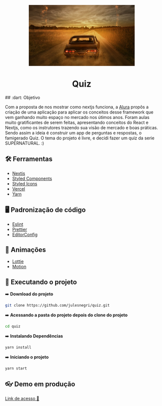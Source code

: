 
<div align="center">
	<img src="public/assets/background/poster-of-supernatural-2020_1336x768.jpg" with="800" height="200"/>
	<h1>Quiz</h1>
</div>
<!--
![Badge](https://img.shields.io/badge/Quiz-CDZ-%23542F61?style=for-the-badge&logo=appveyor)
![Badge](https://img.shields.io/badge/Version-0.1.0-%23542F61?style=for-the-badge&logo=appveyor)
![Badge](https://img.shields.io/badge/React-v16.18.0-%233570B2?style=for-the-badge&logo=appveyor)
![Badge](https://img.shields.io/badge/Node-v14.15.4-%2300B98E?style=for-the-badge&logo=appveyor)
![Badge](https://img.shields.io/badge/Npm-v6.14.10-%2300B98E?style=for-the-badge&logo=appveyor)
![Badge](https://img.shields.io/badge/Deploy-Vercel-%23542F61?style=for-the-badge&logo=appveyor)
![Badge](https://img.shields.io/apm/l/npm?style=for-the-badge)
-->
## :dart: Objetivo

Com a proposta de nos mostrar como nextjs funciona, a [Alura](https://www.alura.com.br/) propôs a criação de uma aplicação para aplicar os conceitos desse framework que vem ganhando muito espaço no mercado nos útimos anos.
Foram aulas muito gratificantes de serem feitas, apresentando conceitos do React e Nextjs, como os instrutores trazendo sua visão de mercado e boas práticas.
Sendo assim a ideia é construir um app de perguntas e respostas, o famigerado Quiz. O tema do projeto é livre, e decidi fazer um quiz da serie SUPERNATURAL. :)

## :hammer_and_wrench: Ferramentas

-   [Nextjs](https://nextjs.org/)
-   [Styled Components](https://styled-components.com)
-   [Styled Icons](https://styled-icons.js.org/)
-   [Vercel](https://vercel.com)
-   [Yarn](https://yarnpkg.com/)

## :desktop_computer: Padronização de código

-   [Eslint](https://eslint.org/)
-   [Prettier](https://prettier.io/)
-   [EditorConfig](https://editorconfig.org/)

## :art: Animações

-   [Lottie](https://lottiefiles.com/)
-   [Motion](https://www.framer.com/motion/)

## :rocket: Executando o projeto

➡️ **Download do projeto**
```bash
git clone https://github.com/julesnegri/quiz.git
```
➡️ **Acessando a pasta do projeto depois do clone do projeto**
```bash
cd quiz
```

➡️ **Instalando Dependências**
```bash
yarn install
```
➡️ **Iniciando o projeto**
```bash
yarn start
```
<!--
## :heavy_check_mark: Features Desenvolvidas

-   [x] Contagem de pontos
-   [x] Timer para cada pergunta
-   [x] Modal de Game Over
-   [x] Ranking de pontuação 
-->

## :eyeglasses: Demo em produção

[Link de acesso 👻](https://quiz-negri.vercel.app/)
